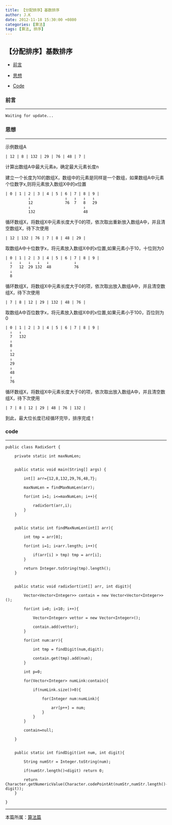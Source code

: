 ```yaml
---
title: 【分配排序】基数排序
author: J.K
date: 2012-11-18 15:30:00 +0800
categories: [算法]
tags: [算法, 排序]
---
```



## 【分配排序】基数排序


*   [前言](#pre)

*   [思想](#idea)

*   [Code](#code)



<h3 id="pre">前言</h3>

----

    Waiting for update...


<h3 id="idea">思想</h3>

----

示例数组A

    | 12 | 8 | 132 | 29 | 76 | 48 | 7 |


计算出数组A中最大元素a，确定最大元素长度n

建立一个长度为10的数组X，数组中的元素是同样是一个数组，如果数组A中元素个位数字x,则将元素放入数组X中的x位置

    | 0 | 1 | 2 | 3 | 4 | 5 | 6 | 7 | 8 | 9 |
              ↓               ↓   ↓   ↓   ↓
              12              76  7   8   29
              ↓                       ↓
              132                     48

循环数组X，将数组X中元素长度大于0的项，依次取出重新放入数组A中，并且清空数组X，待下次使用

    | 12 | 132 | 76 | 7 | 8 | 48 | 29 |



取数组A中十位数字x，将元素放入数组X中的x位置,如果元素小于10，十位则为0

    | 0 | 1 | 2 | 3 | 4 | 5 | 6 | 7 | 8 | 9 |
      ↓   ↓   ↓   ↓   ↓           ↓
      7   12  29 132  48          76
      ↓
      8

循环数组X，将数组X中元素长度大于0的项，依次取出放入数组A中，并且清空数组X，待下次使用

    | 7 | 8 | 12 | 29 | 132 | 48 | 76 |



取数组A中百位数字x，将元素放入数组X中的x位置,如果元素小于100，百位则为0

    | 0 | 1 | 2 | 3 | 4 | 5 | 6 | 7 | 8 | 9 |
      ↓   ↓
      7   132
      ↓
      8
      ↓
      12
      ↓
      29
      ↓
      48
      ↓
      76

循环数组X，将数组X中元素长度大于0的项，依次取出放入数组A中，并且清空数组X，待下次使用

    | 7 | 8 | 12 | 29 | 48 | 76 | 132 |


到此，最大位长度已经循环完毕，排序完成！




<h3 id="code">code</h3>

----

    public class RadixSort {

        private static int maxNumLen;


        public static void main(String[] args) {

            int[] arr={12,8,132,29,76,48,7};

            maxNumLen = findMaxNumLen(arr);

            for(int i=1; i<=maxNumLen; i++){

                radixSort(arr,i);
            }
        }


        public static int findMaxNumLen(int[] arr){

            int tmp = arr[0];

            for(int i=1; i<arr.length; i++){

                if(arr[i] > tmp) tmp = arr[i];
            }

            return Integer.toString(tmp).length();
        }


        public static void radixSort(int[] arr, int digit){

            Vector<Vector<Integer>> contain = new Vector<Vector<Integer>>();

            for(int i=0; i<10; i++){

                Vector<Integer> vettor = new Vector<Integer>();

                contain.add(vettor);
            }

            for(int num:arr){

                int tmp = findDigit(num,digit);

                contain.get(tmp).add(num);
            }

            int p=0;

            for(Vector<Integer> numLink:contain){

                if(numLink.size()>0){

                    for(Integer num:numLink){

                        arr[p++] = num;
                    }
                }
            }

            contain=null;

        }


        public static int findDigit(int num, int digit){

            String numStr = Integer.toString(num);

            if(numStr.length()<digit) return 0;

            return Character.getNumericValue(Character.codePointAt(numStr,numStr.length()-digit));
        }

    }

***

本篇所属：[算法篇](/posts/index)
